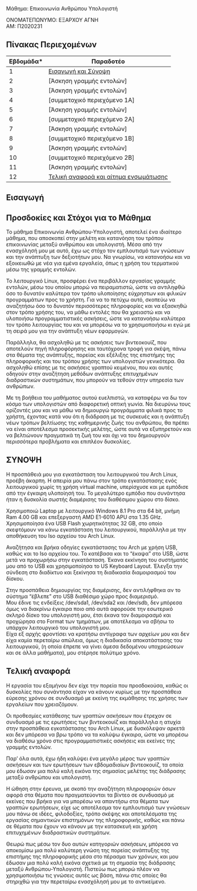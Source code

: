 Μάθημα: Επικοινωνία Ανθρώπου Υπολογιστή


ΟΝΟΜΑΤΕΠΩΝΥΜΟ: ΕΞΑΡΧΟΥ ΑΓΝΗ   
ΑΜ: Π2020231




## Πίνακας Περιεχομένων


| Εβδομάδα* | Παραδοτέο|
| --- | --- |
| 1 | [Εισαγωγή και Σύνοψη](#εισαγωγή) |
| 2 | [Άσκηση γραμμής εντολών] 
| 3 | [Άσκηση γραμμής εντολών]
| 4 | [συμμετοχικό περιεχόμενο 1A]
| 5 | [Άσκηση γραμμής εντολών]
| 6 | [συμμετοχικό περιεχόμενο 2A]
| 7 | [Άσκηση γραμμής εντολών]
| 8 | [συμμετοχικό περιεχόμενο 1B]
| 9 | [Άσκηση γραμμής εντολών]
| 10 | [συμμετοχικό περιεχόμενο 2B]
| 11 | [Άσκηση γραμμής εντολών]
| 12 | [Τελική αναφορά και αίτημα ενσωμάτωσης](#τελική-αναφορά) |


## Εισαγωγή

## Προσδοκίες και Στόχοι για το Μάθημα

Το μάθημα Επικοινωνία Ανθρώπου-Υπολογιστή, αποτελεί ένα ιδιαίτερο μάθημα, που αποσκοπεί στην μελέτη και κατανόηση του τρόπου επικοινωνίας μεταξύ ανθρώπου και υπολογιστή.
Μέσα από την ενασχόλησή μου με αυτό, έχω ως στόχο τον εμπλουτισμό των γνώσεων και την ανάπτυξη των δεξιοτήτων μου. 
Να γνωρίσω, να κατανοήσω και να εξοικειωθώ με νέα για εμένα εργαλεία, όπως η χρήση του τερματικού μέσω της γραμμής εντολών. 

Το λειτουργικό Linux, προσφέρει ένα περιβάλλον εργασίας γραμμής εντολών, μέσω του οποίου μπορώ να πειραματιστώ, ώστε να αντιληφθώ όσο το δυνατόν καλύτερα τον τρόπο υλοποίησης εύχρηστων και φιλικών προγραμμάτων προς το χρήστη. 
Για να το πετύχω αυτό, σκοπεύω να αναζητήσω όσο το δυνατόν περισσότερες πληροφορίες και να εξασκηθώ στον τρόπο χρήσης του, να μάθω εντολές που θα χρειαστώ και να υλοποιήσω προγραμματιστικές ασκήσεις, ώστε να κατανοήσω καλύτερα τον τρόπο λειτουργίας του και να μπορέσω να το χρησιμοποιήσω κι εγώ με τη σειρά μου για την ανάπτυξη νέων εφαρμογών.

Παράλληλα, θα ασχοληθώ με τις ασκήσεις των βιντεοκουίζ, που αποτελούν πηγή πληροφόρησης και ταυτόχρονα τροφή για σκέψη, πάνω στα θέματα της ανάπτυξης, πορείας και εξέλιξης της επιστήμης της πληροφορικής και του τρόπου χρήσης των υπολογιστών γενικότερα. 
Θα ασχοληθώ επίσης με τις ασκήσεις γραπτού κειμένου, που και αυτές οδηγούν στην αναζήτηση μεθόδων ανάπτυξης επιτυχημένων διαδραστικών συστημάτων, που μπορούν να τεθούν στην υπηρεσία των ανθρώπων.

Με τη βοήθεια του μαθήματος αυτού ευελπιστώ, να καταφέρω να δω τον κόσμο των υπολογιστών από διαφορετική οπτική γωνία.
Να διευρύνω τους ορίζοντές μου και να μάθω να δημιουργώ προγράμματα φιλικά προς το χρήστη, έχοντας κατά νου ότι η διάδραση με τις συσκευές και η ανάπτυξη νέων τρόπων βελτίωσης της καθημερινής ζωής του ανθρώπου, θα πρέπει να είναι αποτέλεσμα προσεκτικής μελέτης, ώστε αυτά να εξυπηρετούν και να βελτιώνουν πραγματικά τη ζωή του και όχι να του δημιουργούν περισσότερα προβλήματα και επιπλέον δυσκολίες.


## ΣΥΝΟΨΗ

Η προσπάθειά μου για εγκατάσταση του λειτουργικού του Arch Linux, προέβη άκαρπη. 
Η απειρία μου πάνω στον τρόπο εγκατάστασης ενός λειτουργικού χωρίς τη χρήση virtual machine, υπερίσχυσε και με εμπόδισε από την έγκαιρη υλοποίησή του.
Το μεγαλύτερο εμπόδιο που συνάντησα ήταν η δυσκολία σωστής διαμέρισης του διαθέσιμου χώρου στο δίσκο. <br />

Χρησιμοποιώ Laptop με λειτουργικό Windows 8.1 Pro στα 64 bit, μνήμη Ram 4.00 GB και επεξεργαστή AMD E1-6010 APU στα 1.35 GHz. 
Χρησιμοποίησα ένα USB Flash χωρητικότητας 32 GB, στο οποίο σκεφτόμουν να κάνω εγκατάσταση του λειτουργικού, παράλληλα με την αποθήκευση του Iso αρχείου του Arch Linux. <br />

Αναζήτησα και βρήκα οδηγίες εγκατάστασης του Arch με χρήση USB, καθώς και το Iso αρχείου του. Το κατέβασα και το “έκαψα” στο USB, ώστε μετά να προχωρήσω στην εγκατάσταση. Έκανα εκκίνηση του συστήματός μου από το USB και χρησιμοποίησα το US Keyboard Layout. Έλεγξα την σύνδεση στο διαδίκτυο και ξεκίνησα τη διαδικασία διαμοιρασμού του δίσκου.

Στην προσπάθεια δημιουργίας της διαμέρισης, δεν αντιλήφθηκα αν το σύστημα “έβλεπε” στο USB διαθέσιμο χώρο προς διαμερισμό.<br /> 
Μου έδινε τις ενδείξεις /dev/sda1,  /dev/sda2 και /dev/sdb, δεν μπόρεσα όμως να διακρίνω έγκαιρα ποιο από αυτά αφορούσε την εσωτερικό σκληρό δίσκο του υπολογιστή μου, έτσι έκανα τον διαμοιρασμό και προχώρησα στο Format των τμημάτων, με αποτέλεσμα να σβήσω το υπάρχον λειτουργικό του υπολογιστή μου. <br />
Είχα εξ αρχής φροντίσει να κρατήσω αντίγραφα των αρχείων μου και δεν είχα καμία περεταίρω απώλεια, όμως η διαδικασία αποκατάστασης του λειτουργικού, (η οποία  έπρεπε να γίνει άμεσα δεδομένου υποχρεώσεων και σε άλλα μαθήματα), μου στέρησε πολύτιμο χρόνο. 



## Τελική αναφορά

Η εργασία του εξαμήνου δεν είχε την πορεία που προσδοκούσα, καθώς οι δυσκολίες που συνάντησα είχαν να κάνουν κυρίως με την προσπάθεια εύρεσης χρόνου σε συνδυασμό με εκείνη της εκμάθησης της χρήσης των εργαλείων που χρειαζόμουν. <br />

Οι προθεσμίες κατάθεσης των γραπτών ασκήσεων που έτρεχαν σε συνδυασμό με τις ερωτήσεις των βιντεοκουίζ και παράλληλα η ατυχία στην προσπάθεια εγκατάστασης του Arch Linux, με δυσκόλεψαν αρκετά και δεν μπόρεσα να βρω τρόπο να τα καλύψω έγκαιρα, ώστε να μπορέσω να διαθέσω χρόνο στις προγραμματιστικές ασκήσεις και εκείνες της γραμμής εντολών. 

Παρ’ όλα αυτά, έχω ήδη καλύψει ένα μεγάλο μέρος των γραπτών ασκήσεων και των ερωτήσεων των εβδομαδιαίων βιντεοκουίζ, τα οποία μου έδωσαν μια πολύ καλή εικόνα της σημασίας μελέτης της διάδρασης μεταξύ ανθρώπου και υπολογιστή.

Η ώθηση στην έρευνα, με σκοπό την αναζήτηση πληροφοριών όσων αφορά στα θέματα που πραγματεύονται τα βίντεο σε συνδυασμό με εκείνες που βρήκα για να μπορέσω να απαντήσω στα θέματα των γραπτών ερωτήσεων, είχε ως αποτέλεσμα τον εμπλουτισμό των γνώσεων μου πάνω σε ιδέες, φιλοδοξίες, τρόπο σκέψης και αποτελέσματα της εργασίας σημαντικών επιστημόνων της πληροφορικής, καθώς και πάνω σε θέματα που έχουν να κάνουν με την κατασκευή και χρήση επιτυχημένων διαδραστικών συστημάτων. <br />

Θεωρώ πως μέσω τον δυο αυτών κατηγοριών ασκήσεων, μπόρεσα να αποκομίσω μια πολύ καλύτερη γνώση της πορείας ανάπτυξης της επιστήμης της πληροφορικής μέσα στο πέρασμα των χρόνων, και μου έδωσαν μια πολύ καλή εικόνα σχετικά με τη σημασία της διάδρασης μεταξύ Ανθρώπου-Υπολογιστή.
Πιστεύω πως μπορώ πλέον να χρησιμοποιήσω τις γνώσεις αυτές ως βάση, πάνω στις οποίες θα στηριχθώ για την περεταίρω ενασχόλησή μου με το αντικείμενο.




